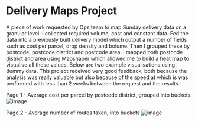# Delivery Maps Project
A piece of work requested by Ops team to map Sunday delivery data on a granular level. I collected required volume, cost and constant data. Fed the data into a previously built delivery model which output a number of fields such as cost per parcel, drop density and bolume. Then I grouped these by postcode, postcode district and postcode area. I mapped both postcode district and area using Mapshaper which allowed me to build a heat map to visualise all these values. Below are two example visualisations using dummy data. This project received very good feedback, both because the analysis was really valuable but also because of the speed at which is was performed with less than 2 weeks between the request and the results.


Page 1 - Average cost per parcel by postcode district, grouped into buckets.
![image](https://github.com/dylanpriceginno/Delivery/assets/85695465/91ff578d-4dac-43ea-9223-9ab00c1a0861)

Page 2 - Average number of routes taken, into buckets
![image](https://github.com/dylanpriceginno/Delivery/assets/85695465/95d79a2e-748c-41f3-9f2d-4c6de2791328)
